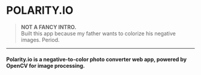 # POLARITY.IO  

> **NOT A FANCY INTRO.**  
> Built this app because my father wants to colorize his negative images. Period.  

---
#### Polarity.io is a **negative-to-color photo converter web app**, powered by **OpenCV** for image processing.
